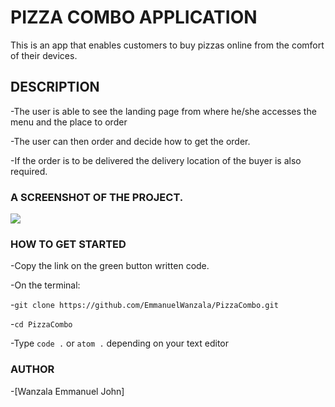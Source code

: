 # PIZZA COMBO APPLICATION

This is an app that enables customers to buy pizzas online from the comfort of their devices.


## DESCRIPTION

-The user is able to see the landing page from where he/she  accesses the menu and the place to order

-The user can then order and decide how to get the order.

-If the order is to be delivered the delivery location of the buyer is also required.



### A SCREENSHOT OF THE PROJECT.
<img src="images/screenshot.jpeg">




### HOW TO GET STARTED
-Copy the link on the green button written code.

-On the terminal:

-`git clone https://github.com/EmmanuelWanzala/PizzaCombo.git`

-`cd PizzaCombo`

-Type `code .` or `atom .` depending on your text editor



### AUTHOR
-[Wanzala Emmanuel John]



